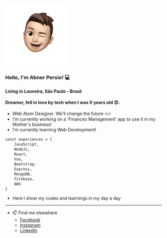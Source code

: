 ![emoji abner](./abner-memoji.png)
### Hello, I'm Abner Persio! 💻


#### Living in Louveira, São Paulo - Brasil
#### Dreamer, fell in love by tech when I was 0 years old 😍.

- Web Atom Designer. We'll change the future 🔥🔥
- I’m currently working on a 'Finances Management' app to use it in my Mother's business!
- I’m currently learning Web Development!
```
const experiences = { 
	JavaScript, 
	NodeJs, 
	React, 
	Vue, 
	Bootstrap, 
	Express, 
	MongoDB, 
	Firebase,
	AWS
}
```
- Here I show my codes and learnings in my day a day

---------------------------------------------

- 📫 Find me elsewhere 
	- [Facebook](https://facebook.com/abnerpersio)
	- [Instagram](https://instagram.com/abnerpersio)
	- [LinkedIn](https://linkedin.com/in/abnerpersio/)


